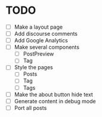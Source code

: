 TODO
====

- [ ] Make a layout page
- [ ] Add discourse comments
- [ ] Add Google Analytics
- [ ] Make several components
  - [ ] PostPreview
  - [ ] Tag
- [ ] Style the pages
  - [ ] Posts
  - [ ] Tag
  - [ ] Tags
- [ ] Make the about button hide text
- [ ] Generate content in debug mode
- [ ] Port all posts